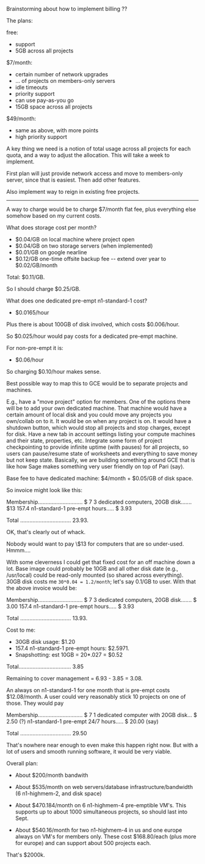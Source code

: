 Brainstorming about how to implement billing ??

The plans:

free:
   - support
   - 5GB across all projects

\$7/month:

   - certain number of network upgrades
   - ... of projects on members-only servers
   - idle timeouts
   - priority support
   - can use pay-as-you go
   - 15GB space across all projects

\$49/month:
   - same as above, with more points
   - high priority support

A key thing we need is a notion of total usage across
all projects for each quota, and a way to adjust the
allocation. This will take a week to implement.

First plan will just provide network access and move to members-only server, since that is easiest.  Then add other features.

Also implement way to reign in existing free projects.

---

A way to charge would be to charge $7/month flat fee, plus everything else somehow based on my current costs.


What does storage cost per month?

 - \$0.04/GB on local machine where project open
 - \$0.04/GB on two storage servers (when implemented)
 - \$0.01/GB on google nearline
 - \$0.12/GB one-time offsite backup fee -- extend over year to \$0.02/GB/month

Total: $0.11/GB.

So I should charge $0.25/GB.

What does one dedicated pre-empt n1-standard-1 cost?

- \$0.0165/hour

Plus there is about 100GB of disk involved, which costs \$0.006/hour.

So \$0.025/hour would pay costs for a dedicated pre-empt machine.

For non-pre-empt it is:

- \$0.06/hour

So charging \$0.10/hour makes sense.

Best possible way to map this to GCE would be to separate projects and machines.

E.g., have a "move project" option for members.  One of the options there will be to
add your own dedicated machine.  That machine would have a certain amount of local disk and you could move any projects you own/collab on to it.  It would be on when any project is on.  It would have a shutdown button, which would stop all projects and stop charges, except for disk.    Have a new tab in account settings listing your compute machines and their state, properties, etc.   Integrate some form of project checkpointing to provide infinite uptime (with pauses) for all projects, so users can pause/resume state of worksheets and everything to save money but not keep state.   Basically, we are building something around GCE that is like how Sage makes something very user friendly on top of Pari (say).

Base fee to have dedicated machine: \$4/month + \$0.05/GB of disk space.

So invoice might look like this:

Membership............................. \$ 7
3 dedicated computers, 20GB disk....... \$13
157.4 n1-standard-1 pre-empt hours..... \$ 3.93


Total ................................. 23.93.

OK, that's clearly out of whack.

Nobody would want to pay \\$13 for computers that are so under-used.
Hmmm....

With some cleverness I could get that fixed cost for an off machine down a lot.
Base image could probably be 10GB and all other disk date (e.g., /usr/local) could
be read-only mounted (so shared across everything).  30GB disk costs me `30*0.04 = 1.2/month`; let's say 0.1/GB to user.  With that the above invoice would be:

Membership............................. \$ 7
3 dedicated computers, 20GB disk....... \$ 3.00
157.4 n1-standard-1 pre-empt hours..... \$ 3.93

Total ................................. 13.93.

Cost to me:

- 30GB disk usage: \$1.20
- 157.4 n1-standard-1 pre-empt hours: \$2.5971.
- Snapshotting: est 10GB = 20*.027 = \$0.52

Total.................................. 3.85

Remaining to cover management = 6.93 - 3.85 = 3.08.

An always on n1-standard-1 for one month that is pre-empt costs \$12.08/month.
A user could very reasonably stick 10 projects on one of those.
They would pay

Membership............................. $ 7
1 dedicated computer with 20GB disk...  $ 2.50 (?)
n1-standard-1 pre-empt 24/7 hours.....  $ 20.00 (say)

Total ................................. 29.50

That's nowhere near enough to even make this happen right now.
But with a lot of users and smooth running software, it would
be very viable.

Overall plan:

- About $200/month bandwith

- About $535/month on web servers/database infrastructure/bandwidth (6 n1-highmem-2, and disk space)

- About \$470.184/month on 6 n1-highmem-4 pre-emptible VM's.  This supports up to about 1000 simultaneous projects, so should last into Sept.

- About \$540.16/month for two n1-highmem-4 in us and one europe always on VM's for members only. These cost  \$168.80/each (plus more for europe) and can support about 500 projects each.


That's $2000k.













